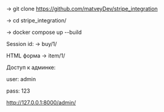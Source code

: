 -> git clone https://github.com/matveyDev/stripe_integration

-> cd stripe_integration/

-> docker compose up --build

Session id: -> buy/1/

HTML форма -> item/1/


Доступ к админке:

user: admin

pass: 123

http://127.0.0.1:8000/admin/

